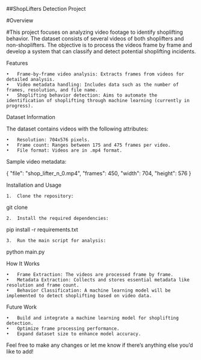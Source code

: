 ##ShopLifters Detection Project

#Overview

#This project focuses on analyzing video footage to identify shoplifting behavior. The dataset consists of several videos of both shoplifters and non-shoplifters. The objective is to process the videos frame by frame and develop a system that can classify and detect potential shoplifting incidents.

Features

	•	Frame-by-frame video analysis: Extracts frames from videos for detailed analysis.
	•	Video metadata handling: Includes data such as the number of frames, resolution, and file name.
	•	Shoplifting behavior detection: Aims to automate the identification of shoplifting through machine learning (currently in progress).

Dataset Information

The dataset contains videos with the following attributes:

	•	Resolution: 704x576 pixels.
	•	Frame count: Ranges between 175 and 475 frames per video.
	•	File format: Videos are in .mp4 format.

Sample video metadata:

{
  "file": "shop_lifter_n_0.mp4",
  "frames": 450,
  "width": 704,
  "height": 576
}

Installation and Usage

	1.	Clone the repository:

git clone <repo-link>


	2.	Install the required dependencies:

pip install -r requirements.txt


	3.	Run the main script for analysis:

python main.py



How It Works

	•	Frame Extraction: The videos are processed frame by frame.
	•	Metadata Extraction: Collects and stores essential metadata like resolution and frame count.
	•	Behavior Classification: A machine learning model will be implemented to detect shoplifting based on video data.

Future Work

	•	Build and integrate a machine learning model for shoplifting detection.
	•	Optimize frame processing performance.
	•	Expand dataset size to enhance model accuracy.

Feel free to make any changes or let me know if there’s anything else you’d like to add!
